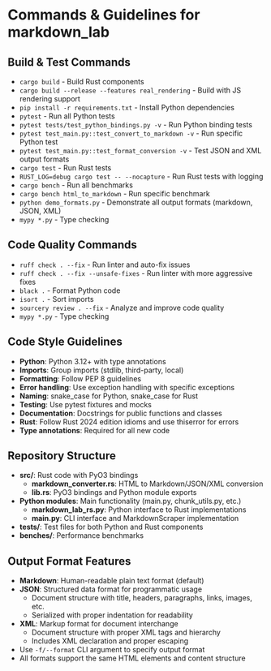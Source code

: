 # Commands & Guidelines for markdown_lab

## Build & Test Commands
- `cargo build` - Build Rust components
- `cargo build --release --features real_rendering` - Build with JS rendering support
- `pip install -r requirements.txt` - Install Python dependencies
- `pytest` - Run all Python tests
- `pytest tests/test_python_bindings.py -v` - Run Python binding tests
- `pytest test_main.py::test_convert_to_markdown -v` - Run specific Python test
- `pytest test_main.py::test_format_conversion -v` - Test JSON and XML output formats
- `cargo test` - Run Rust tests
- `RUST_LOG=debug cargo test -- --nocapture` - Run Rust tests with logging
- `cargo bench` - Run all benchmarks
- `cargo bench html_to_markdown` - Run specific benchmark
- `python demo_formats.py` - Demonstrate all output formats (markdown, JSON, XML)
- `mypy *.py` - Type checking

## Code Quality Commands
- `ruff check . --fix` - Run linter and auto-fix issues
- `ruff check . --fix --unsafe-fixes` - Run linter with more aggressive fixes
- `black .` - Format Python code
- `isort .` - Sort imports
- `sourcery review . --fix` - Analyze and improve code quality
- `mypy *.py` - Type checking

## Code Style Guidelines
- **Python**: Python 3.12+ with type annotations
- **Imports**: Group imports (stdlib, third-party, local)
- **Formatting**: Follow PEP 8 guidelines
- **Error handling**: Use exception handling with specific exceptions
- **Naming**: snake_case for Python, snake_case for Rust
- **Testing**: Use pytest fixtures and mocks
- **Documentation**: Docstrings for public functions and classes
- **Rust**: Follow Rust 2024 edition idioms and use thiserror for errors
- **Type annotations**: Required for all new code

## Repository Structure
- **src/**: Rust code with PyO3 bindings
  - **markdown_converter.rs**: HTML to Markdown/JSON/XML conversion
  - **lib.rs**: PyO3 bindings and Python module exports
- **Python modules**: Main functionality (main.py, chunk_utils.py, etc.)
  - **markdown_lab_rs.py**: Python interface to Rust implementations
  - **main.py**: CLI interface and MarkdownScraper implementation
- **tests/**: Test files for both Python and Rust components
- **benches/**: Performance benchmarks

## Output Format Features
- **Markdown**: Human-readable plain text format (default)
- **JSON**: Structured data format for programmatic usage
  - Document structure with title, headers, paragraphs, links, images, etc.
  - Serialized with proper indentation for readability
- **XML**: Markup format for document interchange
  - Document structure with proper XML tags and hierarchy
  - Includes XML declaration and proper escaping
- Use `-f/--format` CLI argument to specify output format
- All formats support the same HTML elements and content structure